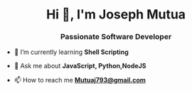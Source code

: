 <h1 align="center">Hi 👋, I'm Joseph Mutua</h1>
<h3 align="center">Passionate Software Developer</h3>

- 🌱 I’m currently learning **Shell Scripting**

- 💬 Ask me about **JavaScript, Python,NodeJS**

- 📫 How to reach me **Mutuaj793@gmail.com**


